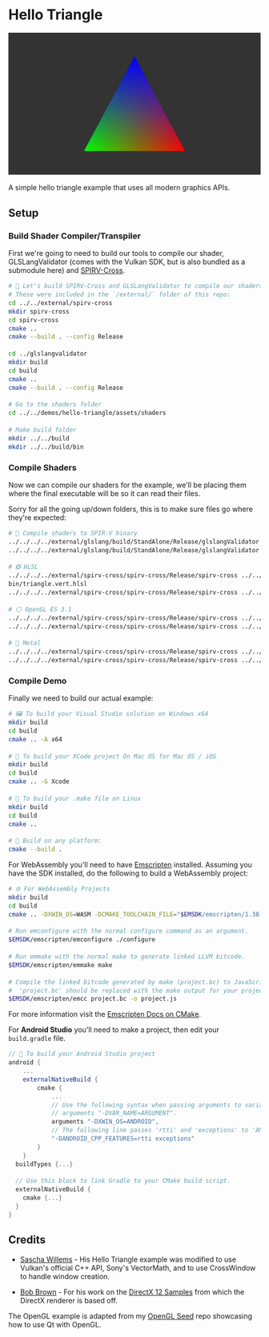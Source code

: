 # Hello Triangle

![Cover Image](assets/cover.jpg)

A simple hello triangle example that uses all modern graphics APIs.

## Setup

### Build Shader Compiler/Transpiler

First we're going to need to build our tools to compile our shader, GLSLangValidator (comes with the Vulkan SDK, but is also bundled as a submodule here) and [SPIRV-Cross](https://github.com/KhronosGroup/SPIRV-Cross).

```bash
# 🔨 Let's build SPIRV-Cross and GLSLangValidator to compile our shaders
# These were included in the `/external/` folder of this repo:
cd ../../external/spirv-cross
mkdir spirv-cross
cd spirv-cross
cmake ..
cmake --build . --config Release

cd ../glslangvalidator
mkdir build
cd build
cmake ..
cmake --build . --config Release

# Go to the shaders folder
cd ../../demos/hello-triangle/assets/shaders

# Make build folder
mkdir ../../build
mkdir ../../build/bin
```

### Compile Shaders

Now we can compile our shaders for the example, we'll be placing them where the final executable will be so it can read their files.

Sorry for all the going up/down folders, this is to make sure files go where they're expected:

```bash
# 🌋 Compile shaders to SPIR-V binary
../../../../external/glslang/build/StandAlone/Release/glslangValidator -V triangle.vert -o ../../build/bin/triangle.vert.spv
../../../../external/glslang/build/StandAlone/Release/glslangValidator -V triangle.frag -o ../../build/bin/triangle.frag.spv

# ❎ HLSL
../../../../external/spirv-cross/spirv-cross/Release/spirv-cross ../../build/bin/triangle.vert.spv --hlsl --shader-model 50 --set-hlsl-vertex-input-semantic 0 POSITION --set-hlsl-vertex-input-semantic 1 COLOR --output ../../build/
bin/triangle.vert.hlsl
../../../../external/spirv-cross/spirv-cross/Release/spirv-cross ../../build/bin/triangle.frag.spv --hlsl --shader-model 50 --set-hlsl-vertex-input-semantic 0 COLOR --output ../../build/bin/triangle.frag.hlsl

# ⚪ OpenGL ES 3.1
../../../../external/spirv-cross/spirv-cross/Release/spirv-cross ../../build/bin/triangle.vert.spv --version 310 --es --output ../../build/bin/triangle.vert.glsl
../../../../external/spirv-cross/spirv-cross/Release/spirv-cross ../../build/bin/triangle.frag.spv --version 310 --es --output ../../build/bin/triangle.frag.glsl

# 🤖 Metal
../../../../external/spirv-cross/spirv-cross/Release/spirv-cross ../../build/bin/triangle.vert.spv --msl --output ../../build/bin/triangle.vert.msl
../../../../external/spirv-cross/spirv-cross/Release/spirv-cross ../../build/bin/triangle.frag.spv --msl --output ../../build/bin/triangle.frag.msl
```

### Compile Demo

Finally we need to build our actual example:

```bash
# 🖼️ To build your Visual Studio solution on Windows x64
mkdir build
cd build
cmake .. -A x64

# 🍎 To build your XCode project On Mac OS for Mac OS / iOS
mkdir build
cd build
cmake .. -G Xcode

# 🐧 To build your .make file on Linux
mkdir build
cd build
cmake ..

# 🔨 Build on any platform:
cmake --build .
```
For WebAssembly you'll need to have [Emscripten](http://kripken.github.io/emscripten-site/docs/getting_started/downloads.html) installed. Assuming you have the SDK installed, do the following to build a WebAssembly project:

```bash
# 🌐 For WebAssembly Projects
mkdir build
cd build
cmake .. -DXWIN_OS=WASM -DCMAKE_TOOLCHAIN_FILE="$EMSDK/emscripten/1.38.1/cmake/Modules/Platform/Emscripten.cmake" -DCMAKE_BUILD_TYPE=Release

# Run emconfigure with the normal configure command as an argument.
$EMSDK/emscripten/emconfigure ./configure

# Run emmake with the normal make to generate linked LLVM bitcode.
$EMSDK/emscripten/emmake make

# Compile the linked bitcode generated by make (project.bc) to JavaScript.
#  'project.bc' should be replaced with the make output for your project (e.g. 'yourproject.so')
$EMSDK/emscripten/emcc project.bc -o project.js
```

For more information visit the [Emscripten Docs on CMake](https://kripken.github.io/emscripten-site/docs/compiling/Building-Projects.html#using-libraries).

For **Android Studio** you'll need to make a project, then edit your `build.gradle` file.

```groovy
// 🤖 To build your Android Studio project
android {
    ...
    externalNativeBuild {
        cmake {
            ...
            // Use the following syntax when passing arguments to variables:
            // arguments "-DVAR_NAME=ARGUMENT".
            arguments "-DXWIN_OS=ANDROID",
            // The following line passes 'rtti' and 'exceptions' to 'ANDROID_CPP_FEATURES'.
            "-DANDROID_CPP_FEATURES=rtti exceptions"
        }
    }
  buildTypes {...}

  // Use this block to link Gradle to your CMake build script.
  externalNativeBuild {
    cmake {...}
  }
}
```

## Credits

- [Sascha Willems](https://twitter.com/SaschaWillems2) - His Hello Triangle example was modified to use Vulkan's official C++ API, Sony's VectorMath, and to use CrossWindow to handle window creation.

- [Bob Brown](https://github.com/bobbrow) - For his work on the [DirectX 12 Samples](https://github.com/Microsoft/DirectX-Graphics-Samples) from which the DirectX renderer is based off.

The OpenGL example is adapted from my [OpenGL Seed](https://github.com/alaingalvan/opengl-seed) repo showcasing how to use Qt with OpenGL.